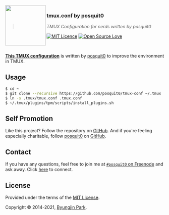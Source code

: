 <img src="https://raw.githubusercontent.com/posquit0/tmux-conf/master/icon.png?v=3&s=200" align="left" width="128px" height="128px"/>

### **tmux.conf by posquit0**
> *TMUX Configuration for nerds written by posquit0*

[![MIT Licence](https://badges.frapsoft.com/os/mit/mit.svg?v=103)](https://opensource.org/licenses/mit-license.php)
[![Open Source Love](https://badges.frapsoft.com/os/v1/open-source.svg?v=103)](https://github.com/ellerbrock/open-source-badge/)

<br />

[**This TMUX configuration**](https://github.com/posquit0/tmux-conf) is written by [posquit0](https://github.com/posquit0/) to improve the environment in TMUX.


## Usage

```sh
$ cd ~
$ git clone --recursive https://github.com/posquit0/tmux-conf ~/.tmux
$ ln -s .tmux/tmux.conf .tmux.conf
$ ~/.tmux/plugins/tpm/scripts/install_plugins.sh
```


## Self Promotion

Like this project? Follow the repository on [GitHub](https://github.com/posquit0/tmux-conf). And if you're feeling especially charitable, follow [posquit0](https://posquit0.com) on [GitHub](https://github.com/posquit0).


## Contact

If you have any questions, feel free to join me at [`#posquit0` on Freenode](irc://irc.freenode.net/posquit0) and ask away. Click [here](https://kiwiirc.com/client/irc.freenode.net/posquit0) to connect.


## License

Provided under the terms of the [MIT License](https://github.com/posquit0/tmux-conf/blob/master/LICENSE).

Copyright © 2014-2021, [Byungjin Park](http://www.posquit0.com).
